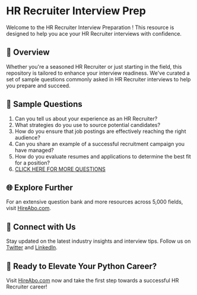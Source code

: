# HR Recruiter Interview Prep

Welcome to the HR Recruiter Interview Preparation ! This resource is designed to help you ace your HR Recruiter interviews with confidence.

## 🚀 Overview

Whether you're a seasoned HR Recruiter or just starting in the field, this repository is tailored to enhance your interview readiness. We've curated a set of sample questions commonly asked in HR Recruiter interviews to help you prepare and succeed.

## 📝 Sample Questions

1. Can you tell us about your experience as an HR Recruiter?
2. What strategies do you use to source potential candidates?
3. How do you ensure that job postings are effectively reaching the right audience?
4. Can you share an example of a successful recruitment campaign you have managed?
5. How do you evaluate resumes and applications to determine the best fit for a position?
6. [CLICK HERE FOR MORE QUESTIONS](https://hireabo.com/job/1_1_11/HR%20Recruiter)

## 🌐 Explore Further

For an extensive question bank and more resources across 5,000 fields, visit [HireAbo.com](https://www.hireabo.com).

## 📱 Connect with Us

Stay updated on the latest industry insights and interview tips. Follow us on [Twitter](https://twitter.com/hireabo) and [LinkedIn](https://www.linkedin.com/in/hire-abo-3609972a8/).

## 🚀 Ready to Elevate Your Python Career?

Visit [HireAbo.com](https://www.hireabo.com) now and take the first step towards a successful HR Recruiter career!